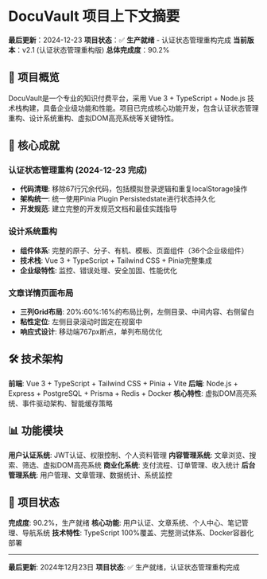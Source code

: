 # DocuVault 项目上下文摘要

**最后更新**：2024-12-23
**项目状态**：✅ **生产就绪** - 认证状态管理重构完成
**当前版本**：v2.1 (认证状态管理重构版)
**总体完成度**：90.2%

## 🎯 项目概览

DocuVault是一个专业的知识付费平台，采用 Vue 3 + TypeScript + Node.js 技术栈构建，具备企业级功能和性能。项目已完成核心功能开发，包含认证状态管理重构、设计系统重构、虚拟DOM高亮系统等关键特性。

## 🎯 核心成就

### 认证状态管理重构 (2024-12-23 完成)
- **代码清理**: 移除67行冗余代码，包括模拟登录逻辑和重复localStorage操作
- **架构统一**: 统一使用Pinia Plugin Persistedstate进行状态持久化
- **开发规范**: 建立完整的开发规范文档和最佳实践指导

### 设计系统重构
- **组件体系**: 完整的原子、分子、有机、模板、页面组件（36个企业级组件）
- **技术栈**: Vue 3 + TypeScript + Tailwind CSS + Pinia完整集成
- **企业级特性**: 监控、错误处理、安全加固、性能优化
### 文章详情页面布局
- **三列Grid布局**: 20%:60%:16%的布局比例，左侧目录、中间内容、右侧留白
- **粘性定位**: 左侧目录滚动时固定在视窗中
- **响应式设计**: 移动端767px断点，单列布局优化

## 🛠️ 技术架构

**前端**: Vue 3 + TypeScript + Tailwind CSS + Pinia + Vite
**后端**: Node.js + Express + PostgreSQL + Prisma + Redis + Docker
**核心特性**: 虚拟DOM高亮系统、事件驱动架构、智能缓存策略

## 📊 功能模块

**用户认证系统**: JWT认证、权限控制、个人资料管理
**内容管理系统**: 文章浏览、搜索、筛选、虚拟DOM高亮系统
**商业化系统**: 支付流程、订单管理、收入统计
**后台管理系统**: 用户管理、文章管理、数据统计、系统监控

## 🚀 项目状态

**完成度**: 90.2%，生产就绪
**核心功能**: 用户认证、文章系统、个人中心、笔记管理、导航系统
**技术特性**: TypeScript 100%覆盖、完整测试体系、Docker容器化部署

---

**最后更新**: 2024年12月23日
**项目状态**: ✅ 生产就绪，认证状态管理重构完成
